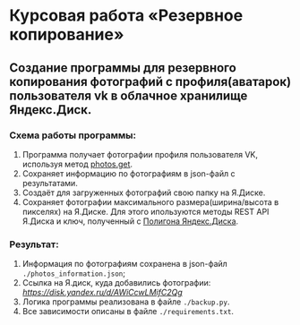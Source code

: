 # Курсовая работа «Резервное копирование»

## Создание программы для резервного копирования фотографий с профиля(аватарок) пользователя vk в облачное хранилище Яндекс.Диск.

### Схема работы программы:
1. Программа получает фотографии профиля пользователя VK, используя метод [photos.get](https://vk.com/dev/photos.get).
2. Сохраняет информацию по фотографиям в json-файл с результатами.
3. Создаёт для загруженных фотографий свою папку на Я.Диске.
4. Сохраняет фотографии максимального размера(ширина/высота в пикселях) на Я.Диске. Для этого ипользуются методы REST API Я.Диска и ключ, полученный с [Полигона Яндекс.Диска](https://yandex.ru/dev/disk/poligon/).

### Результат:
1. Информация по фотографиям сохранена в json-файл `./photos_information.json`;
2. Ссылка на Я.диск, куда добавились фотографии: *https://disk.yandex.ru/d/AWiCcwLMifC2Qg*
3. Логика программы реализована в файле `./backup.py`.
4. Все зависимости описаны в файле `./requiremеnts.txt`.